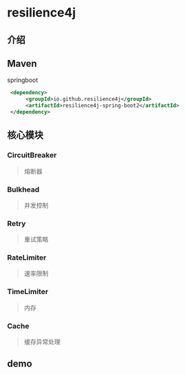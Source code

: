 # resilience4j

## 介绍

## Maven
springboot
```xml
 <dependency>
      <groupId>io.github.resilience4j</groupId>
      <artifactId>resilience4j-spring-boot2</artifactId>
 </dependency>
```

## 核心模块

### CircuitBreaker
> 熔断器

### Bulkhead
> 并发控制

### Retry
> 重试策略

### RateLimiter
> 速率限制

### TimeLimiter
> 内存

### Cache
> 缓存异常处理

## demo